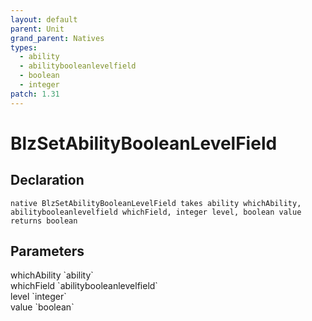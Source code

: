 ```yaml
---
layout: default
parent: Unit
grand_parent: Natives
types:
  - ability
  - abilitybooleanlevelfield
  - boolean
  - integer
patch: 1.31
---
```


# BlzSetAbilityBooleanLevelField

## Declaration

```
native BlzSetAbilityBooleanLevelField takes ability whichAbility, abilitybooleanlevelfield whichField, integer level, boolean value returns boolean
```

## Parameters
<dl>
  <dt>whichAbility `ability`</dt>
  <dd></dd>

  <dt>whichField `abilitybooleanlevelfield`</dt>
  <dd></dd>

  <dt>level `integer`</dt>
  <dd></dd>

  <dt>value `boolean`</dt>
  <dd></dd>
</dl>
